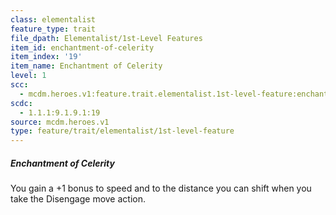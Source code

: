 ```yaml
---
class: elementalist
feature_type: trait
file_dpath: Elementalist/1st-Level Features
item_id: enchantment-of-celerity
item_index: '19'
item_name: Enchantment of Celerity
level: 1
scc:
  - mcdm.heroes.v1:feature.trait.elementalist.1st-level-feature:enchantment-of-celerity
scdc:
  - 1.1.1:9.1.9.1:19
source: mcdm.heroes.v1
type: feature/trait/elementalist/1st-level-feature
---
```


##### Enchantment of Celerity

You gain a +1 bonus to speed and to the distance you can shift when you take the Disengage move action.
